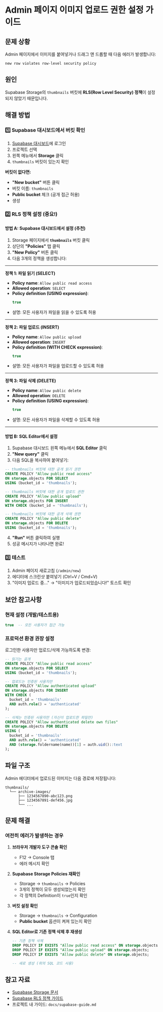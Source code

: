 # Admin 페이지 이미지 업로드 권한 설정 가이드

## 문제 상황
Admin 페이지에서 이미지를 붙여넣거나 드래그 앤 드롭할 때 다음 에러가 발생합니다:
```
new row violates row-level security policy
```

## 원인
Supabase Storage의 `thumbnails` 버킷에 **RLS(Row Level Security) 정책**이 설정되지 않았기 때문입니다.

## 해결 방법

### 1️⃣ Supabase 대시보드에서 버킷 확인

1. [Supabase 대시보드](https://supabase.com/dashboard)에 로그인
2. 프로젝트 선택
3. 왼쪽 메뉴에서 **Storage** 클릭
4. `thumbnails` 버킷이 있는지 확인

**버킷이 없다면:**
- **"New bucket"** 버튼 클릭
- 버킷 이름: `thumbnails`
- **Public bucket** 체크 (공개 접근 허용)
- 생성

### 2️⃣ RLS 정책 설정 (중요!)

#### 방법 A: Supabase 대시보드에서 설정 (추천)

1. Storage 페이지에서 **`thumbnails`** 버킷 클릭
2. 상단의 **"Policies"** 탭 클릭
3. **"New Policy"** 버튼 클릭
4. 다음 3개의 정책을 생성합니다:

---

**정책 1: 파일 읽기 (SELECT)**
- **Policy name**: `Allow public read access`
- **Allowed operation**: `SELECT`
- **Policy definition (USING expression)**:
  ```sql
  true
  ```
- 설명: 모든 사용자가 파일을 읽을 수 있도록 허용

---

**정책 2: 파일 업로드 (INSERT)**
- **Policy name**: `Allow public upload`
- **Allowed operation**: `INSERT`
- **Policy definition (WITH CHECK expression)**:
  ```sql
  true
  ```
- 설명: 모든 사용자가 파일을 업로드할 수 있도록 허용

---

**정책 3: 파일 삭제 (DELETE)**
- **Policy name**: `Allow public delete`
- **Allowed operation**: `DELETE`
- **Policy definition (USING expression)**:
  ```sql
  true
  ```
- 설명: 모든 사용자가 파일을 삭제할 수 있도록 허용

---

#### 방법 B: SQL Editor에서 설정

1. Supabase 대시보드 왼쪽 메뉴에서 **SQL Editor** 클릭
2. **"New query"** 클릭
3. 다음 SQL을 복사하여 붙여넣기:

```sql
-- thumbnails 버킷에 대한 공개 읽기 권한
CREATE POLICY "Allow public read access"
ON storage.objects FOR SELECT
USING (bucket_id = 'thumbnails');

-- thumbnails 버킷에 대한 공개 업로드 권한
CREATE POLICY "Allow public upload"
ON storage.objects FOR INSERT
WITH CHECK (bucket_id = 'thumbnails');

-- thumbnails 버킷에 대한 공개 삭제 권한
CREATE POLICY "Allow public delete"
ON storage.objects FOR DELETE
USING (bucket_id = 'thumbnails');
```

4. **"Run"** 버튼 클릭하여 실행
5. 성공 메시지가 나타나면 완료!

### 3️⃣ 테스트

1. Admin 페이지 새로고침 (`/admin/new`)
2. 에디터에 스크린샷 붙여넣기 (Ctrl+V / Cmd+V)
3. "이미지 업로드 중..." → "이미지가 업로드되었습니다!" 토스트 확인

## 보안 참고사항

### 현재 설정 (개발/테스트용)
```sql
true  -- 모든 사용자가 접근 가능
```

### 프로덕션 환경 권장 설정
로그인한 사용자만 업로드/삭제 가능하도록 변경:

```sql
-- 읽기는 공개
CREATE POLICY "Allow public read access"
ON storage.objects FOR SELECT
USING (bucket_id = 'thumbnails');

-- 업로드는 인증된 사용자만
CREATE POLICY "Allow authenticated upload"
ON storage.objects FOR INSERT
WITH CHECK (
  bucket_id = 'thumbnails'
  AND auth.role() = 'authenticated'
);

-- 삭제는 인증된 사용자만 (자신이 업로드한 파일만)
CREATE POLICY "Allow authenticated delete own files"
ON storage.objects FOR DELETE
USING (
  bucket_id = 'thumbnails'
  AND auth.role() = 'authenticated'
  AND (storage.foldername(name))[1] = auth.uid()::text
);
```

## 파일 구조

Admin 에디터에서 업로드된 이미지는 다음 경로에 저장됩니다:
```
thumbnails/
  └── archive-images/
      ├── 1234567890-abc123.png
      ├── 1234567891-def456.jpg
      └── ...
```

## 문제 해결

### 여전히 에러가 발생하는 경우

1. **브라우저 개발자 도구 콘솔 확인**
   - F12 → Console 탭
   - 에러 메시지 확인

2. **Supabase Storage Policies 재확인**
   - Storage → `thumbnails` → Policies
   - 3개의 정책이 모두 생성되었는지 확인
   - 각 정책의 Definition이 `true`인지 확인

3. **버킷 설정 확인**
   - Storage → `thumbnails` → Configuration
   - **Public bucket** 옵션이 켜져 있는지 확인

4. **SQL Editor로 기존 정책 삭제 후 재생성**
   ```sql
   -- 기존 정책 삭제
   DROP POLICY IF EXISTS "Allow public read access" ON storage.objects;
   DROP POLICY IF EXISTS "Allow public upload" ON storage.objects;
   DROP POLICY IF EXISTS "Allow public delete" ON storage.objects;

   -- 새로 생성 (위의 SQL 코드 사용)
   ```

## 참고 자료

- [Supabase Storage 문서](https://supabase.com/docs/guides/storage)
- [Supabase RLS 정책 가이드](https://supabase.com/docs/guides/auth/row-level-security)
- 프로젝트 내 가이드: `docs/supabase-guide.md`
